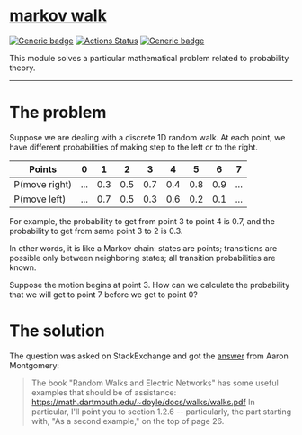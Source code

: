 # [markov walk](https://github.com/rtmigo/markov_walk#readme)
[![Generic badge](https://img.shields.io/badge/ready_for_use-maybe-orange.svg)](#)
[![Actions Status](https://github.com/rtmigo/markov_walk/workflows/unit%20test/badge.svg?branch=master)](https://github.com/rtmigo/vien/actions)
[![Generic badge](https://img.shields.io/badge/Python-3.8+-blue.svg)](#)

This module solves a particular mathematical problem related to probability theory. 

----

# The problem

Suppose we are dealing with a discrete 1D random walk. At each point, we have different probabilities of
making step to the left or to the right.


|Points        | 0 | 1 | 2 | 3 | 4 | 5 | 6 | 7 |
|--------------|---|---|---|---|---|---|---|---|
|P(move right) |...|0.3|0.5|0.7|0.4|0.8|0.9|...|
|P(move left)  |...|0.7|0.5|0.3|0.6|0.2|0.1|...|


For example, the probability to get from point 3 to point 4 is 0.7, and the probability to get from same
point 3 to 2 is 0.3.

In other words, it is like a Markov chain: states are points; transitions are possible only between
neighboring states; all transition probabilities are known.

Suppose the motion begins at point 3. How can we calculate the probability that we will get to point 7
before we get to point 0?

# The solution

The question was asked on StackExchange and got the [answer](https://math.stackexchange.com/a/2912626) from Aaron Montgomery: 

>The book "Random Walks and Electric Networks" has some useful examples that should be of assistance:
https://math.dartmouth.edu/~doyle/docs/walks/walks.pdf
In particular, I'll point you to section 1.2.6 -- particularly, the part starting with, "As a second example,"
on the top of page 26.
